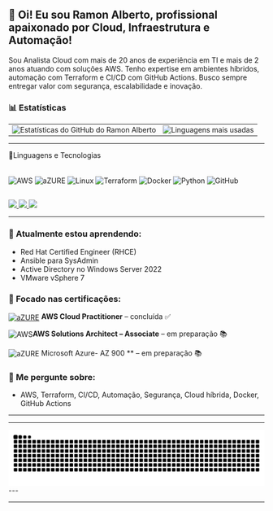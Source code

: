 ## 👋 Oi! Eu sou Ramon Alberto, profissional apaixonado por Cloud, Infraestrutura e Automação!

Sou Analista Cloud com mais de 20 anos de experiência em TI e mais de 2 anos atuando com soluções AWS. Tenho expertise em ambientes híbridos, automação com Terraform e CI/CD com GitHub Actions. Busco sempre entregar valor com segurança, escalabilidade e inovação.
### 📊 Estatísticas
<table>
  <tr>
    <td>
      <img 
        alt="Estatísticas do GitHub do Ramon Alberto" 
        height="200" 
        src="https://github-readme-stats.vercel.app/api?username=ramoncruz192401&show_icons=true&theme=tokyonight&include_all_commits=true&locale=pt-br&custom_title=Meu%20GitHub%20Stats" 
      />
    </td>
    <td>
      <img 
        alt="Linguagens mais usadas" 
        height="200" 
        src="https://github-readme-stats.vercel.app/api/top-langs/?username=ramoncruz192401&theme=tokyonight&layout=compact&custom_title=Linguagens%20Mais%20Usadas&langs_count=9" 
      />
    </td>
  </tr>
</table>

---
🤖Linguagens e Tecnologias
<div style="display: inline_block"><br>
  <img align="center" alt="AWS" height="30" src="https://img.icons8.com/color/48/000000/amazon-web-services.png" width="40" alt="AWS Cloud Practitioner"/>
  <img align="center" alt="aZURE" height="30" width="40" src="https://cdn.jsdelivr.net/gh/devicons/devicon/icons/azure/azure-original.svg" width="40" alt="Microsoft Azure"/>
  <img align="center" alt="Linux" height="30" width="40" src="https://cdn.jsdelivr.net/gh/devicons/devicon/icons/linux/linux-original.svg" />
  <img align="center" alt="Terraform" height="30" width="40" src="https://cdn.jsdelivr.net/gh/devicons/devicon/icons/terraform/terraform-original.svg" />
  <img align="center" alt="Docker" height="30" width="40" src="https://cdn.jsdelivr.net/gh/devicons/devicon/icons/docker/docker-original.svg" />
  <img align="center" alt="Python" height="30" width="40" src="https://cdn.jsdelivr.net/gh/devicons/devicon/icons/python/python-original.svg" />
  <img align="center" alt="GitHub" height="30" width="40" src="https://cdn.jsdelivr.net/gh/devicons/devicon/icons/github/github-original.svg" />
</div>

##

<div> 
  <a href="https://www.linkedin.com/in/ramon-cloud2/" target="_blank">
    <img src="https://img.shields.io/badge/-LinkedIn-%230077B5?style=for-the-badge&logo=linkedin&logoColor=white">
  </a>
  <a href="mailto:ramoneletro@gmail.com" target="_blank">
    <img src="https://img.shields.io/badge/-Gmail-%23333?style=for-the-badge&logo=gmail&logoColor=white">
  </a>
  <a href="https://github.com/ramoncruz192401" target="_blank">
    <img src="https://img.shields.io/badge/-GitHub-%23121011?style=for-the-badge&logo=github&logoColor=white">
  </a>
</div>

---

### 🌱 Atualmente estou aprendendo:
- Red Hat Certified Engineer (RHCE)
- Ansible para SysAdmin
- Active Directory no Windows Server 2022
- VMware vSphere 7

### 🎯 Focado nas certificações:

[<img  align="center" alt="aZURE" height="30" width="40" src="https://img.icons8.com/color/48/000000/amazon-web-services.png" width="40" alt="AWS Cloud Practitioner"/>](https://aws.amazon.com/certification/certified-cloud-practitioner/)
**AWS Cloud Practitioner** – concluída ✅

<img align="center" alt="AWS" height="30" width="40" src="https://img.icons8.com/color/48/000000/amazon-web-services.png" width="40" alt="AWS Cloud Practitioner"/>**AWS Solutions Architect – Associate** – em preparação 📚
   
   <img align="center" alt="aZURE" height="30" width="40" src="https://cdn.jsdelivr.net/gh/devicons/devicon/icons/azure/azure-original.svg" width="40" alt="Microsoft Azure"/> Microsoft Azure- AZ 900 ** – em preparação 📚

### 💬 Me pergunte sobre:
- AWS, Terraform, CI/CD, Automação, Segurança, Cloud híbrida, Docker, GitHub Actions

---



---
<picture align="center">
  <source media="(prefers-color-scheme: dark)" srcset="https://raw.githubusercontent.com/ramoncruz192401/ramoncruz192401/output/github-contribution-grid-snake-dark.svg">
  <source media="(prefers-color-scheme: light)" srcset="https://raw.githubusercontent.com/ramoncruz192401/ramoncruz192401/output/github-contribution-grid-snake-dark.svg">
  <img align="center" alt="github contribution grid snake animation" src="https://raw.githubusercontent.com/ramoncruz192401/ramoncruz192401/output/github-contribution-grid-snake.svg">
</picture>
---

---



